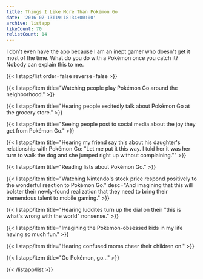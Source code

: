 ```yaml
---
title: Things I Like More Than Pokémon Go
date: '2016-07-13T19:18:34+00:00'
archive: listapp
likeCount: 70
relistCount: 14
---
```


I don't even have the app because I am an inept gamer who doesn't get it most of the time. What do you do with a Pokémon once you catch it? Nobody can explain this to me.

<!--more-->

{{< listapp/list order=false reverse=false >}}

   {{< listapp/item title="Watching people play Pokémon Go around the neighborhood." >}}

   {{< listapp/item title="Hearing people excitedly talk about Pokémon Go at the grocery store." >}}

   {{< listapp/item title="Seeing people post to social media about the joy they get from Pokémon Go." >}}

   {{< listapp/item title="Hearing my friend say this about his daughter's relationship with Pokémon Go: \"Let me put it this way. I told her it was her turn to walk the dog and she jumped right up without complaining.\"" >}}

   {{< listapp/item title="Reading lists about Pokémon Go." >}}

   {{< listapp/item title="Watching Nintendo's stock price respond positively to the wonderful reaction to Pokémon Go."
      desc="And imagining that this will bolster their newly-found realization that they need to bring their tremendous talent to mobile gaming." >}}

   {{< listapp/item title="Hearing luddites turn up the dial on their \"this is what's wrong with the world\" nonsense." >}}

   {{< listapp/item title="Imagining the Pokémon-obsessed kids in my life having so much fun." >}}

   {{< listapp/item title="Hearing confused moms cheer their children on." >}}

   {{< listapp/item title="Go Pokémon, go..." >}}

{{< /listapp/list >}}
